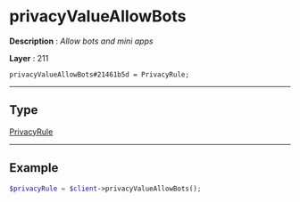 # privacyValueAllowBots

**Description** : *Allow bots and mini apps*

**Layer** : 211

```tl
privacyValueAllowBots#21461b5d = PrivacyRule;
```

---

## Type

[PrivacyRule](type/PrivacyRule)

---

## Example

```php
$privacyRule = $client->privacyValueAllowBots();
```